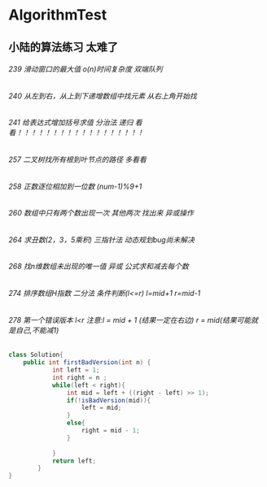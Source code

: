 # AlgorithmTest
## 小陆的算法练习 太难了
###### 239 滑动窗口的最大值 o(n)时间复杂度 双端队列
###### 240 从左到右，从上到下递增数组中找元素 从右上角开始找
###### 241 给表达式增加括号求值 分治法 递归  *看看！！！！！！！！！！！！！！！！！！*
###### 257 二叉树找所有根到叶节点的路径     多看看
###### 258 正数逐位相加到一位数 (num-1)%9+1
###### 260 数组中只有两个数出现一次 其他两次 找出来 异或操作
###### 264 求丑数(2，3，5乘积) 三指针法 动态规划bug尚未解决
###### 268 找n维数组未出现的唯一值 异或  公式求和减去每个数
###### 274 排序数组H指数 二分法 条件判断(l<=r) l=mid+1 r=mid-1
###### 278 第一个错误版本 l<r 注意:l = mid + 1 (结果一定在右边) r = mid(结果可能就是自己,不能减1)
```java
class Solution{
    public int firstBadVersion(int n) {
            int left = 1;
            int right = n ;
            while(left < right){
                int mid = left + ((right - left) >> 1);
                if(!isBadVersion(mid)){
                    left = mid;
                }
                else{
                    right = mid - 1;
                }
    
            }
            return left;
        }
}
```